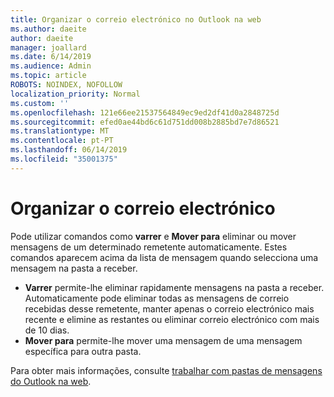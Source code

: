 ```yaml
---
title: Organizar o correio electrónico no Outlook na web
ms.author: daeite
author: daeite
manager: joallard
ms.date: 6/14/2019
ms.audience: Admin
ms.topic: article
ROBOTS: NOINDEX, NOFOLLOW
localization_priority: Normal
ms.custom: ''
ms.openlocfilehash: 121e66ee21537564849ec9ed2df41d0a2848725d
ms.sourcegitcommit: efed0ae44bd6c61d751dd008b2885bd7e7d86521
ms.translationtype: MT
ms.contentlocale: pt-PT
ms.lasthandoff: 06/14/2019
ms.locfileid: "35001375"
---
```

# <a name="organize-your-email"></a>Organizar o correio electrónico

Pode utilizar comandos como **varrer** e **Mover para** eliminar ou mover mensagens de um determinado remetente automaticamente. Estes comandos aparecem acima da lista de mensagem quando selecciona uma mensagem na pasta a receber.

- **Varrer** permite-lhe eliminar rapidamente mensagens na pasta a receber. Automaticamente pode eliminar todas as mensagens de correio recebidas desse remetente, manter apenas o correio electrónico mais recente e elimine as restantes ou eliminar correio electrónico com mais de 10 dias.
- **Mover para** permite-lhe mover uma mensagem de uma mensagem específica para outra pasta.

Para obter mais informações, consulte [trabalhar com pastas de mensagens do Outlook na web](https://support.office.com/article/ae0f10d6-54e7-4f29-acd3-78cdc3fdcb9f).